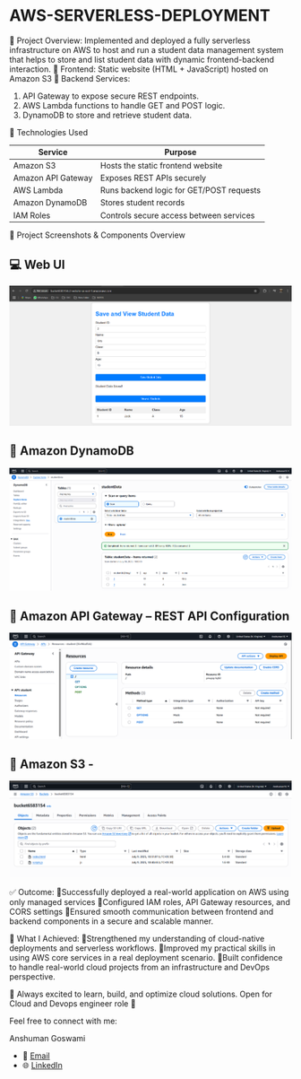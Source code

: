 # AWS-SERVERLESS-DEPLOYMENT

🧩 Project Overview:
 Implemented and deployed a fully serverless infrastructure on AWS to host and run a student data management system that helps to store and list student data with dynamic frontend-backend interaction.
🔹 Frontend: Static website (HTML + JavaScript) hosted on Amazon S3
🔹 Backend Services:
 1. API Gateway to expose secure REST endpoints.
 2. AWS Lambda functions to handle GET and POST logic.
 3. DynamoDB to store and retrieve student data.

🔧 Technologies Used

 Service            | Purpose                                  
--------------------|------------------------------------------
 Amazon S3          | Hosts the static frontend website        
 Amazon API Gateway | Exposes REST APIs securely               
 AWS Lambda         | Runs backend logic for GET/POST requests 
 Amazon DynamoDB    | Stores student records                   
 IAM Roles          | Controls secure access between services  

 📸 Project Screenshots & Components Overview

 ## 💻 Web UI 
 
![Web](media/Web.png)


##  🧱 Amazon DynamoDB 

![DB](media/DB_table.png)

##  📡 Amazon API Gateway – REST API Configuration

![API](media/api.png)

##  📂 Amazon S3 -

![s3](media/bucket.png)

✅ Outcome:
 🔹Successfully deployed a real-world application on AWS using only managed services
 🔹Configured IAM roles, API Gateway resources, and CORS settings
 🔹Ensured smooth communication between frontend and backend components in a secure and scalable manner.

🚀 What I Achieved:
🔹Strengthened my understanding of cloud-native deployments and serverless workflows.
🔹Improved my practical skills in using AWS core services in a real deployment scenario.
🔹Built confidence to handle real-world cloud projects from an infrastructure and DevOps perspective.

📌 Always excited to learn, build, and optimize cloud solutions.
 Open for Cloud and Devops engineer role 🙌

Feel free to connect with me:

Anshuman Goswami
- 📧 [Email](mailto:anshumangoswami03@gmail.com)
- 🌐 [LinkedIn](https://www.linkedin.com/in/anshuman-goswami-devopsenthusiast/)


